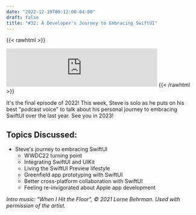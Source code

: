 ```yaml
---
date: "2022-12-19T00:12:00-04:00"
draft: false 
title: "#32: A Developer's Journey to Embracing SwiftUI"
---
```


{{< rawhtml >}}
<iframe src="https://anchor.fm/side-project-spotlight/embed/episodes/32-A-Developers-Journey-to-Embracing-SwiftUI-e1seaua" height="102px" width="400px" frameborder="0" scrolling="no"></iframe>
{{< /rawhtml >}}

It's the final episode of 2022! This week, Steve is solo as he puts on his best "podcast voice" to talk about his personal journey to embracing SwiftUI over the last year. See you in 2023!

## Topics Discussed:
- Steve's journey to embracing SwiftUI
   - WWDC22 turning point
   - Integrating SwiftUI and UIKit
   - Living the SwiftUI Preview lifestyle
   - Greenfield app prototyping with SwiftUI
   - Better cross-platform collaboration with SwiftUI
   - Feeling re-invigorated about Apple app development

*Intro music: "When I Hit the Floor", © 2021 Lorne Behrman. Used with permission of the artist.*
